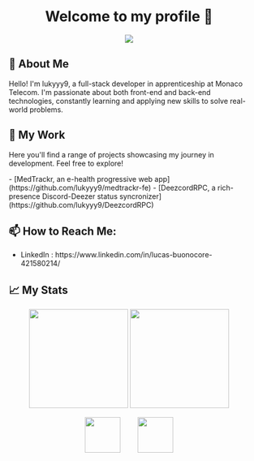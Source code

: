 <div align="center">
  <h1>Welcome to my profile 👋</h1>
</div>

<div align="center">
  <img style="margin: auto;" src="https://cdn.discordapp.com/attachments/696115202185232497/1192489818744164492/68747470733a2f2f6d6f6577616c6c732e636f6d2f77702d636f6e74656e742f75706c6f6164732f323032332f30362f32622d636974792d7275696e732d6e6965722d6175746f6d6174612d7468756d622e6a7067-modified.png?ex=65a943b0&is=6596ceb0&hm=38cb18d8379bac98115dedaaa4a3080966a084ec38e7dd74b938afb05ae94bd6&"/>
</div>

<div style="margin: 15px;">
  <h2>🚀 About Me</h2>
  <p>Hello! I'm lukyyy9, a full-stack developer in apprenticeship at Monaco Telecom. I'm passionate about both front-end and back-end technologies, constantly learning and applying new skills to solve real-world problems.</p>

  <h2>🎯 My Work</h2>
  <p>Here you'll find a range of projects showcasing my journey in development. Feel free to explore!</p>
  - [MedTrackr, an e-health progressive web app](https://github.com/lukyyy9/medtrackr-fe)
  - [DeezcordRPC, a rich-presence Discord-Deezer status syncronizer](https://github.com/lukyyy9/DeezcordRPC)
  

  <h2>📫 How to Reach Me:</h2>
  <ul>
    <li>LinkedIn : https://www.linkedin.com/in/lucas-buonocore-421580214/</li>
  </ul>

  <h2>📈 My Stats</h2>

<div align="center">
  <img style="height:195px;" src="https://github-readme-stats.vercel.app/api/?username=lukyyy9"/>
  <img style="height:195px;" src="https://github-readme-stats.vercel.app/api/top-langs/?username=lukyyy9&layout=donut"/>
</div>

<div align="center">
  <img src="https://media.discordapp.net/attachments/696115202185232497/1192393975844306974/nier-automata-video-game-platinum-games-tf-2-305e37f73a23f5e3cd24aa90da31600c.png?ex=65a8ea6d&is=6596756d&hm=49c6f39a77327c4c1d68cff129fa27f552319a3ffb000c520a8ade4f6e053094&=&format=webp&quality=lossless&width=640&height=640" style="margin : 15px; width : 70px;"/>
  <img src="https://www.gran-turismo.com/gtsport/decal/6052839080304082944_1.png" style="margin : 15px; width : 70px;"/>
</div>
